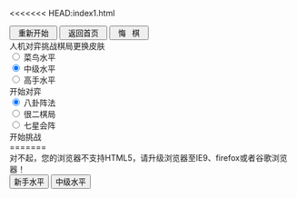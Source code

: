 <<<<<<< HEAD:index1.html
<!DOCTYPE HTML>
<html>
<head>
<meta charset="UTF-8">
<title>中国象棋 in html5</title>
<meta name="viewport" content="width=device-width, initial-scale=0.5, minimum-scale=0.5, maximum-scale=0.5, user-scalable=yes" />

<link href="css/chess.css" rel="stylesheet" type="text/css">
<!--[if lt IE 9]>
<script> alert("对不起，您的浏览器不支持HTML5，请升级浏览器至IE9、firefox或者谷歌浏览器！")</script>
<![endif]-->
</head>
<body>
<div id="chessBox" class="chess_box">
	<canvas id="chess"></canvas>
	<audio src="audio/click.wav" id="clickAudio" preload="auto"></audio>
	<audio src="audio/select.wav" id="selectAudio" preload="auto"></audio>
	<div class="bn_box" id="bnBox">
		<input type="button" name="restartBtn" id="restartBtn" value="  重新开始  " />
		<input type="button" name="gohomeBtn" id="gohomeBtn" value="  返回首页  " />
		<input type="button" name="regretBtn" id="regretBtn" value="  悔   棋  " />
	</div>
</div>
<div class="menu_box" id="menuBox">
	<div class="menu_init" id="indexBox"><a id="indexDy">人机对弈</a><a id="indexQj">挑战棋局</a><a id="stypeBtn">更换皮肤</a></div>
	<div class="menu_dy" id="menuDy">
		<div class="menu_info">
			<div class="menu_fh" id="menuFh"></div>
			<label>
				<input name="depth" type="radio" value="2">
				菜鸟水平</label>
			<br />
			<label>
				<input name="depth" type="radio" value="3" checked>
				中级水平</label>
			<br />
			<label>
				<input name="depth" type="radio" value="4">
				高手水平</label>
		</div>
		<a id="playBtn">开始对弈</a> </div>
	<div class="menu_qj" id="menuQj">
		<div class="menu_info">
			<div class="menu_fh" id="menuGb"></div>
			<label>
				<input name="clasli" type="radio" value="0" checked>
				八卦阵法</label>
			<br />
			<label>
				<input name="clasli" type="radio" value="1">
				很二棋局</label>
			<br />
			<label>
				<input name="clasli" type="radio" value="2">
				七星会阵</label>
		</div>
		<a id = "clasliBtn">开始挑战</a> </div>
</div>
<script type="text/javascript" src="js/common.js"></script> 
<script type="text/javascript" src="js/play.js"></script> 
<script type="text/javascript" src="js/AI.js"></script> 
<script type="text/javascript" src="js/gambit.js"></script> 
<script type="text/javascript" src="js/clasli.js"></script>
</body>
</html>
=======
<!DOCTYPE HTML>
<html>
<head>
<meta charset="UTF-8">
<title>中国象棋 in html5</title>
<!--
/**
 * ChinaChess - in html5
 * http://www.jnzo.com/chess/
 * @ author 一叶孤舟
 * @ mail itlwei@163.com
 * @ QQ 28701884
 */
-->
<link href="css/chess.css" rel="stylesheet" type="text/css">
</head>
<body>
<div class="box" id="box">
	<div class="chess_left">
		<canvas id="chess">对不起，您的浏览器不支持HTML5，请升级浏览器至IE9、firefox或者谷歌浏览器！</canvas>
		<audio src="audio/click.wav" id="clickAudio" preload="auto"></audio>
		<!--<audio src="audio/check.wav" id="checkAudio" preload="auto"></audio>-->
		<audio src="audio/select.wav" id="selectAudio" preload="auto"></audio>
		<div>
			<div class="bn_box" id="bnBox">
				<input type="button" name="offensivePlay" id="tyroPlay" value="新手水平" />
				<input type="button" name="offensivePlay" id="superPlay" value="中级水平" />
                <!--<input type="button" name="button" id="" value="大师水平" disabled />

			<input type="button" name="offensivePlay" id="offensivePlay" value="先手开始" />
			<input type="button" name="defensivePlay" id="defensivePlay" value="后手开始" />
			-->
				<input type="button" name="regret" id="regretBn" value="悔棋" />
				<input type="button" name="billBn" id="billBn" value="棋谱" class="bn_box" />
				<input type="button" name="stypeBn" id="stypeBn" value="换肤" />
				<input type="button" name="download" id="download" value="源码下载" onClick="window.open('https://github.com/itlwei/ChinaChess-html5')" />
			</div>
		</div>


	</div>
	<div class="chess_right" id="chessRight">
		<select name="billList" id="billList">
		</select>
		<ol id="billBox" class="bill_box">
		</ol>
	</div>
	<div id="moveInfo" class="move_info"> </div>
</div>
<script type="text/javascript" src="js/common.js"></script>
<script type="text/javascript" src="js/play.js"></script>
<script type="text/javascript" src="js/AI.js"></script>
<script type="text/javascript" src="js/bill.js"></script>
<script type="text/javascript" src="js/gambit.js"></script>
<div style="display:none">
<script src="http://s25.cnzz.com/stat.php?id=98945&web_id=98945" language="JavaScript"></script>
</div>

</body>
</html>
>>>>>>> 1.5.0:index.html
